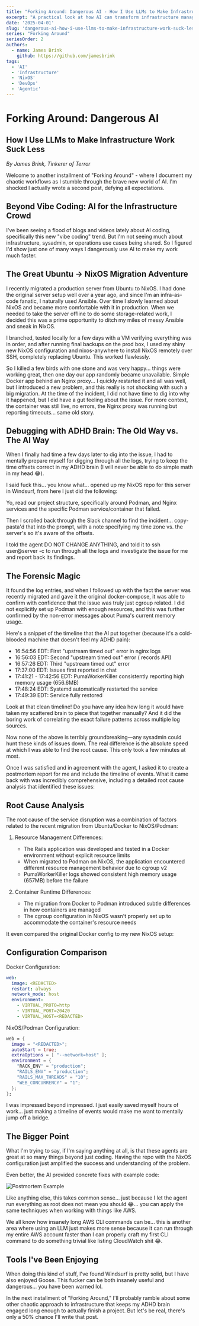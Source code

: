 ```yaml
---
title: "Forking Around: Dangerous AI - How I Use LLMs to Make Infrastructure Work Suck Less"
excerpt: "A practical look at how AI can transform infrastructure management, debug complex issues, and save your ADHD brain from the tedium of log analysis."
date: '2025-04-01'
slug: 'dangerous-ai-how-i-use-llms-to-make-infrastructure-work-suck-less'
series: "Forking Around"
seriesOrder: 2
authors:
  - name: James Brink
    github: https://github.com/jamesbrink
tags:
  - 'AI'
  - 'Infrastructure'
  - 'NixOS'
  - 'DevOps'
  - 'Agentic'
---
```


# Forking Around: Dangerous AI
## How I Use LLMs to Make Infrastructure Work Suck Less

_By James Brink, Tinkerer of Terror_

Welcome to another installment of "Forking Around" - where I document my chaotic workflows as I stumble through the brave new world of AI. I'm shocked I actually wrote a second post, defying all expectations.

## Beyond Vibe Coding: AI for the Infrastructure Crowd

I've been seeing a flood of blogs and videos lately about AI coding, specifically this new "vibe coding" trend. But I'm not seeing much about infrastructure, sysadmin, or operations use cases being shared. So I figured I'd show just one of many ways I dangerously use AI to make my work much faster.

## The Great Ubuntu → NixOS Migration Adventure

I recently migrated a production server from Ubuntu to NixOS. I had done the original server setup well over a year ago, and since I'm an infra-as-code fanatic, I naturally used Ansible. Over time I slowly learned about NixOS and became more comfortable with it in production. When we needed to take the server offline to do some storage-related work, I decided this was a prime opportunity to ditch my miles of messy Ansible and sneak in NixOS.

I branched, tested locally for a few days with a VM verifying everything was in order, and after running final backups on the prod box, I used my shiny new NixOS configuration and nixos-anywhere to install NixOS remotely over SSH, completely replacing Ubuntu. This worked flawlessly.

So I killed a few birds with one stone and was very happy... things were working great, then one day our app randomly became unavailable. Simple Docker app behind an Nginx proxy... I quickly restarted it and all was well, but I introduced a new problem, and this really is not shocking with such a big migration. At the time of the incident, I did not have time to dig into why it happened, but I did have a gut feeling about the issue. For more context, the container was still live, no errors, the Nginx proxy was running but reporting timeouts... same old story.

## Debugging with ADHD Brain: The Old Way vs. The AI Way

When I finally had time a few days later to dig into the issue, I had to mentally prepare myself for digging through all the logs, trying to keep the time offsets correct in my ADHD brain (I will never be able to do simple math in my head 😂).

I said fuck this... you know what... opened up my NixOS repo for this server in Windsurf, from here I just did the following:

Yo, read our project structure, specifically around Podman, and Nginx services and the specific Podman service/container that failed.

Then I scrolled back through the Slack channel to find the incident... copy-pasta'd that into the prompt, with a note specifying my time zone vs. the server's so it's aware of the offsets.

I told the agent DO NOT CHANGE ANYTHING, and told it to ssh user@server -c <commands> to run through all the logs and investigate the issue for me and report back its findings.

## The Forensic Magic

It found the log entries, and when I followed up with the fact the server was recently migrated and gave it the original docker-compose, it was able to confirm with confidence that the issue was truly just cgroup related. I did not explicitly set up Podman with enough resources, and this was further confirmed by the non-error messages about Puma's current memory usage.

Here's a snippet of the timeline that the AI put together (because it's a cold-blooded machine that doesn't feel my ADHD pain):

- 16:54:56 EDT: First "upstream timed out" error in nginx logs 
- 16:56:03 EDT: Second "upstream timed out" error (<REDACTED> records API)
- 16:57:26 EDT: Third "upstream timed out" error 
- 17:37:00 EDT: Issues first reported in chat
- 17:41:21 - 17:42:56 EDT: PumaWorkerKiller consistently reporting high memory usage (656.6MB)
- 17:48:24 EDT: Systemd automatically restarted the service
- 17:49:39 EDT: Service fully restored

Look at that clean timeline! Do you have any idea how long it would have taken my scattered brain to piece that together manually? And it did the boring work of correlating the exact failure patterns across multiple log sources.

Now none of the above is terribly groundbreaking—any sysadmin could hunt these kinds of issues down. The real difference is the absolute speed at which I was able to find the root cause. This only took a few minutes at most.

Once I was satisfied and in agreement with the agent, I asked it to create a postmortem report for me and include the timeline of events. What it came back with was incredibly comprehensive, including a detailed root cause analysis that identified these issues:

## Root Cause Analysis

The root cause of the service disruption was a combination of factors related to the recent migration from Ubuntu/Docker to NixOS/Podman:

1. Resource Management Differences:
   - The Rails application was developed and tested in a Docker environment without explicit resource limits
   - When migrated to Podman on NixOS, the application encountered different resource management behavior due to cgroup v2
   - PumaWorkerKiller logs showed consistent high memory usage (657MB) before the failure

2. Container Runtime Differences:
   - The migration from Docker to Podman introduced subtle differences in how containers are managed
   - The cgroup configuration in NixOS wasn't properly set up to accommodate the container's resource needs

It even compared the original Docker config to my new NixOS setup:

## Configuration Comparison

Docker Configuration:
```yaml
web:
  image: <REDACTED>
  restart: always
  network_mode: host
  environment:
    - VIRTUAL_PROTO=http
    - VIRTUAL_PORT=20420
    - VIRTUAL_HOST=<REDACTED>
```

NixOS/Podman Configuration:
```nix
web = {
  image = "<REDACTED>";
  autoStart = true;
  extraOptions = [ "--network=host" ];
  environment = {
    "RACK_ENV" = "production";
    "RAILS_ENV" = "production";
    "RAILS_MAX_THREADS" = "10";
    "WEB_CONCURRENCY" = "1";
  };
};
```

I was impressed beyond impressed. I just easily saved myself hours of work... just making a timeline of events would make me want to mentally jump off a bridge.

## The Bigger Point

What I'm trying to say, if I'm saying anything at all, is that these agents are great at so many things beyond just coding. Having the repo with the NixOS configuration just amplified the success and understanding of the problem.

Even better, the AI provided concrete fixes with example code:

![Postmortem Example](/images/articles/dangerous-ai-how-i-use-llms-to-make-infrastructure-work-suck-less/forking-around-postmortem01.png)

Like anything else, this takes common sense... just because I let the agent run everything as root does not mean you should 😂... you can apply the same techniques when working with things like AWS.

We all know how insanely long AWS CLI commands can be... this is another area where using an LLM just makes more sense because it can run through my entire AWS account faster than I can properly craft my first CLI command to do something trivial like listing CloudWatch shit 😂.

## Tools I've Been Enjoying

When doing this kind of stuff, I've found Windsurf is pretty solid, but I have also enjoyed Goose. This fucker can be both insanely useful and dangerous... you have been warned lol.

In the next installment of "Forking Around," I'll probably ramble about some other chaotic approach to infrastructure that keeps my ADHD brain engaged long enough to actually finish a project. But let's be real, there's only a 50% chance I'll write that post.
